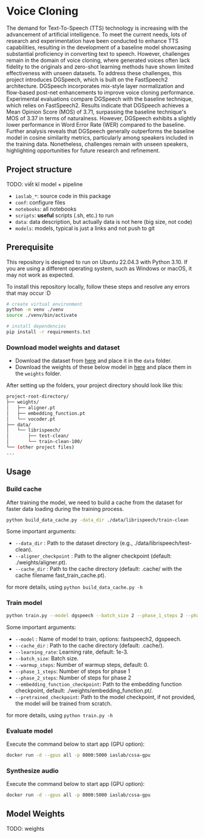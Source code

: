 # Voice Cloning

The demand for Text-To-Speech (TTS) technology is increasing with the advancement of artificial intelligence. To meet the current needs, lots of research and experimentation have been conducted to enhance TTS capabilities, resulting in the development of a baseline model showcasing substantial proficiency in converting text to speech. However, challenges remain in the domain of voice cloning, where generated voices often lack fidelity to the originals and zero-shot learning methods have shown limited effectiveness with unseen datasets. To address these challenges, this project introduces DGSpeech, which is built on the FastSpeech2 architecture. DGSpeech incorporates mix-style layer normalization and flow-based post-net enhancements to improve voice cloning performance. Experimental evaluations compare DGSpeech with the baseline technique, which relies on FastSpeech2. Results indicate that DGSpeech achieves a Mean Opinion Score (MOS) of 3.71, surpassing the baseline technique's MOS of 3.37 in terms of naturalness. However, DGSpeech exhibits a slightly lower performance in Word Error Rate (WER) compared to the baseline. Further analysis reveals that DGSpeech generally outperforms the baseline model in cosine similarity metrics, particularly among speakers included in the training data. Nonetheless, challenges remain with unseen speakers, highlighting opportunities for future research and refinement.

## Project structure

TODO: viết kĩ model + pipeline

- `iaslab_*`: source code in this package
- `conf`: configure files
- `notebooks`: all notebooks
- `scripts`: **useful** scripts (.sh, etc.) to run
- `data`: data description, but actually data is not here (big size, not code)
- `models`: models, typical is just a links and not push to git

## Prerequisite

This repository is designed to run on Ubuntu 22.04.3 with Python 3.10. If you are using a different operating system, such as Windows or macOS, it may not work as expected.

To install this repository locally, follow these steps and resolve any errors that may occur :D

```bash
# create virtual environment
python -m venv ./venv
source ./venv/bin/activate

# install dependencies
pip install -r requirements.txt
```

### Download model weights and dataset

- Download the dataset from [here](https://www.kaggle.com/datasets/hung1578/librispeechtrain100-test-clean/data) and place it in the `data` folder.
- Download the weights of these below model in [here](https://www.kaggle.com/datasets/hung1578/voice-cloning-thesis-2024-checkpoint) and place them in the `weights` folder.

After setting up the folders, your project directory should look like this:

```bash
project-root-directory/
├── weights/
│   ├── aligner.pt
│   ├── embedding_function.pt
│   └── vocoder.pt
├── data/
│   └── librispeech/
│       ├── test-clean/
│       └── train-clean-100/
└── (other project files)
...   
```

## Usage

### Build cache

After training the model, we need to build a cache from the dataset for faster data loading during the training process.

```bash
python build_data_cache.py -data_dir ./data/librispeech/train-clean
```

Some important arguments:

- `--data_dir` : Path to the dataset directory (e.g., ./data/librispeech/test-clean).
- `--aligner_checkpoint` : Path to the aligner checkpoint (default: ./weights/aligner.pt).
- `--cache_dir` : Path to the cache directory (default: .cache/ with the cache filename fast_train_cache.pt).

for more details, using `python build_data_cache.py -h`

### Train model

```bash
python train.py --model dgspeech --batch_size 2 --phase_1_steps 2 --phase_2_steps 2 --pretrained_checkpoint ./weights/checkpoint_models_2024-06-22_13-44-18/checkpoint.pt --enable_gpu
```

Some important arguments:

- `--model` : Name of model to train, options: fastspeech2, dgspeech.
- `--cache_dir` : Path to the cache directory (default: .cache/).
- `--learning_rate`: Learning rate, default: 1e-3.
- `--batch_size`: Batch size.
- `--warmup_steps`: Number of warmup steps, default: 0.
- `--phase_1_steps`: Number of steps for phase 1
- `--phase_2_steps`: Number of steps for phase 2
- `--embedding_function_checkpoint`: Path to the embedding function checkpoint, default: ./weights/embedding_function.pt/.
- `--pretrained_checkpoint`: Path to the model checkpoint, if not provided, the model will be trained from scratch.

for more details, using `python train.py -h`

### Evaluate model

Execute the command below to start app (GPU option):

```bash
docker run -d --gpus all -p 8000:5000 iaslab/cssa-gpu
```

### Synthesize audio

Execute the command below to start app (GPU option):

```bash
docker run -d --gpus all -p 8000:5000 iaslab/cssa-gpu
```

## Model Weights

TODO: weights